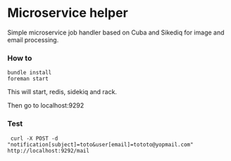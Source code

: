 # Microservice helper

Simple microservice job handler based on Cuba and Sikediq
for image and email processing.

### How to
```
bundle install
foreman start
```

This will start, redis, sidekiq and rack.

Then go to localhost:9292


### Test

```
 curl -X POST -d "notification[subject]=toto&user[email]=tototo@yopmail.com" http://localhost:9292/mail
```
